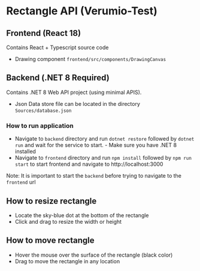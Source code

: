 # Rectangle API (Verumio-Test)


## Frontend (React 18)
Contains React + Typescript source code
- Drawing component `frontend/src/components/DrawingCanvas`

## Backend (.NET 8 Required)
Contains .NET 8 Web API project (using minimal APIS). 
- Json Data store file can be located in the directory `Sources/database.json`

### How to run application
- Navigate to `backend` directory and run `dotnet restore` followed by `dotnet run` and wait for the service to start. - Make sure you have .NET 8 installed
- Navigate to `frontend` directory and run `npm install` followed by `npm run start` to start frontend and navigate to http://localhost:3000

Note: It is important to start the `backend` before trying to navigate to the `frontend` url

## How to resize rectangle
- Locate the sky-blue dot at the bottom of the rectangle
- Click and drag to resize the width or height

## How to move rectangle

- Hover the mouse over the surface of the rectangle (black color)
- Drag to move the rectangle in any location